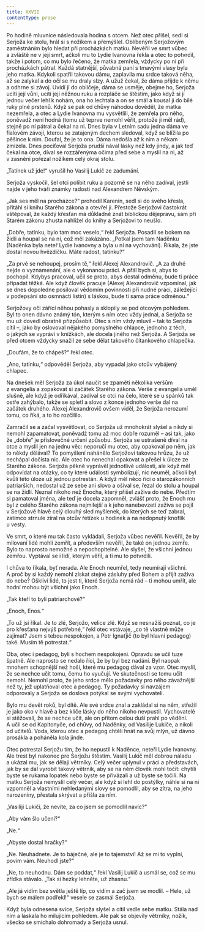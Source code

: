 ```yaml
---
title: XXVII
contentType: prose
---
```


<section>

Po hodině mluvnice následovala hodina s otcem. Než otec přišel, sedl si Serjoža ke stolu, hrál si s nožíkem a přemýšlel. Oblíbeným Serjožovým zaměstnáním bylo hledat při procházkách matku. Nevěřil ve smrt vůbec a zvláště ne v její smrt, ačkoli mu to Lydie Ivanovna řekla a otec to potvrdil, takže i potom, co mu bylo řečeno, že matka zemřela, vždycky po ní při procházkách pátral. Každá statnější, půvabná paní s tmavými vlasy byla jeho matka. Kdykoli spatřil takovou dámu, zaplavila mu srdce taková něha, až se zalykal a do očí se mu draly slzy. A užuž čekal, že dáma přijde k němu a odhrne si závoj. Uvidí jí do obličeje, dáma se usměje, obejme ho, Serjoža ucítí její vůni, ucítí její něžnou ruku a rozpláče se štěstím, jako když si jí jednou večer lehl k nohám, ona ho lechtala a on se smál a kousal ji do bílé ruky plné prstenů. Když se pak od chůvy náhodou dověděl, že matka nezemřela, a otec a Lydie Ivanovna mu vysvětlili, že zemřela pro něho, poněvadž není hodná (tomu už teprve nemohl věřit, protože ji měl rád), stejně po ní pátral a čekal na ni. Dnes byla v Letním sadu jedna dáma ve fialovém závoji, kterou se zatajeným dechem sledoval, když se blížila po pěšince k nim. Doufal, že je to ona. Dáma nedošla až k nim a někam zmizela. Dnes pociťoval Serjoža prudší nával lásky než kdy jindy, a jak teď čekal na otce, díval se rozzářenýma očima před sebe a myslil na ni, až v zasnění pořezal nožíkem celý okraj stolu.

„Tatínek už jde!“ vyrušil ho Vasilij Lukič ze zadumání.

Serjoža vyskočil, šel otci políbit ruku a pozorně se na něho zadíval, jestli najde v jeho tváři známky radosti nad Alexandrem Něvským.

„Jak ses měl na procházce?“ prohodil Karenin, sedl si do svého křesla, přitáhl si knihu Starého zákona a otevřel ji. Přestože Serjožovi častokrát vštěpoval, že každý křesťan má důkladně znát biblickou dějepravu, sám při Starém zákonu zhusta nahlížel do knihy a Serjožovi to neušlo.

„Dobře, tatínku, bylo tam moc veselo,“ řekl Serjoža. Posadil se bokem na židli a houpal se na ní, což měl zakázáno. „Potkal jsem tam Naděnku (Naděnka byla neteř Lydie Ivanovny a byla u ní na vychování). Říkala, že jste dostal novou hvězdičku. Máte radost, tatínku?“

„Za prvé se nehoupej, prosím tě,“ řekl Alexej Alexandrovič. „A za druhé nejde o vyznamenání, ale o vykonanou práci. A přál bych si, abys to pochopil. Kdybys pracoval, učil se proto, abys dostal odměnu, bude ti práce připadat těžká. Ale když člověk pracuje (Alexej Alexandrovič vzpomínal, jak se dnes dopoledne posiloval vědomím povinnosti při nudné práci, záležející v podepsání sto osmnácti listin) s láskou, bude ti sama práce odměnou.“

Serjožovy oči zářící něhou pohasly a sklopily se pod otcovým pohledem. Byl to onen dávno známý tón, kterým s ním otec vždy jednal, a Serjoža se mu už dovedl obratně přizpůsobit. Otec s ním vždy mluvil – tak to Serjoža cítil –, jako by oslovoval nějakého pomyslného chlapce, jednoho z těch, o jakých se vypráví v knížkách, ale docela jiného než Serjoža. A Serjoža se před otcem vždycky snažil ze sebe dělat takového čítankového chlapečka.

„Doufám, že to chápeš?“ řekl otec.

„Ano, tatínku,“ odpověděl Serjoža, aby vypadal jako otcův vybájený chlapec.

Na dnešek měl Serjoža za úkol naučit se zpaměti několika veršům z evangelia a zopakovat si začátek Starého zákona. Verše z evangelia uměl slušně, ale když je odříkával, zadíval se otci na čelo, které se u spánků tak ostře zahýbalo, takže se spletl a slovo z konce jednoho verše dal na začátek druhého. Alexej Alexandrovič ovšem viděl, že Serjoža nerozumí tomu, co říká, a to ho rozčililo.

Zamračil se a začal vysvětlovat, co Serjoža už mnohokrát slyšel a nikdy si nemohl zapamatovat, poněvadž tomu až moc dobře rozuměl – asi tak, jako že „dobře“ je příslovečné určení způsobu. Serjoža se ustrašeně díval na otce a myslil jen na jednu věc: neporučí mu otec, aby opakoval po něm, jak to někdy dělával? To pomyšlení nahánělo Serjožovi takovou hrůzu, že už nechápal dočista nic. Ale otec ho nenechal opakovat a přešel k úloze ze Starého zákona. Serjoža pěkně vyprávěl jednotlivé události, ale když měl odpovídat na otázky, co ty které události symbolizují, nic neuměl, ačkoli byl kvůli této úloze už jednou potrestán. A když měl něco říci o starozákonních patriarších, nedostal už ze sebe ani slovo a ošíval se, řezal do stolu a houpal se na židli. Neznal nikoho než Enocha, který přišel zaživa do nebe. Předtím si pamatoval jména, ale teď je docela zapomněl, zvlášť proto, že Enoch mu byl z celého Starého zákona nejmilejší a k jeho nanebevzetí zaživa se pojil v Serjožově hlavě celý dlouhý sled myšlenek, do kterých se teď zabral, zatímco strnule zíral na otcův řetízek u hodinek a na nedopnutý knoflík u vesty.

Ve smrt, o které mu tak často vykládali, Serjoža vůbec nevěřil. Nevěřil, že by milovaní lidé mohli zemřít, a především nevěřil, že také on jednou zemře. Bylo to naprosto nemožné a nepochopitelné. Ale slyšel, že všichni jednou zemřou. Vyptával se i lidí, kterým věřil, a ti mu to potvrdili.

I chůva to říkala, byť nerada. Ale Enoch neumřel, tedy neumírají všichni. A proč by si každý nemohl získat stejné zásluhy před Bohem a přijít zaživa do nebe? Oškliví lidé, to jest ti, které Serjoža nemá rád – ti mohou umřít, ale hodní mohou být všichni jako Enoch.

„Tak kteří to byli patriarchové?“

„Enoch, Enos.“

„To už jsi říkal. Je to zlé, Serjožo, velice zlé. Když se nesnažíš poznat, co je pro křesťana nejvýš potřebné,“ řekl otec vstávaje, „co tě vlastně může zajímat? Jsem s tebou nespokojen, a Petr Ignaťjič (to byl hlavní pedagog) také. Musím tě potrestat.“

Oba, otec i pedagog, byli s hochem nespokojeni. Opravdu se učil tuze špatně. Ale naprosto se nedalo říci, že by byl bez nadání. Byl naopak mnohem schopnější než hoši, které mu pedagog dával za vzor. Otec myslil, že se nechce učit tomu, čemu ho vyučují. Ve skutečnosti se tomu učit nemohl. Nemohl proto, že jeho srdce mělo požadavky pro něho závažnější než ty, jež uplatňoval otec a pedagog. Ty požadavky si navzájem odporovaly a Serjoža se doslova potýkal se svými vychovateli.

Bylo mu devět roků, byl dítě. Ale své srdce znal a zakládal si na něm, střežil je jako oko v hlavě a bez klíče lásky do něho nikoho nevpustil. Vychovatelé si stěžovali, že se nechce učit, ale on přitom celou duší prahl po vědění. A učil se od Kapitonyče, od chůvy, od Naděnky, od Vasilije Lukiče, a nikoli od učitelů. Voda, kterou otec a pedagog chtěli hnát na svůj mlýn, už dávno prosákla a poháněla kola jinde.

Otec potrestal Serjožu tím, že ho nepustil k Naděnce, neteři Lydie Ivanovny. Ale trest byl nakonec pro Serjožu štěstím. Vasilij Lukič měl dobrou náladu a ukázal mu, jak se dělají větrníky. Celý večer uplynul v práci a představách, jak by se dal vyrobit takový větrník, aby se na něm člověk mohl točit: chytili byste se rukama lopatek nebo byste se přivázali a už byste se točili. Na matku Serjoža nemyslil celý večer, ale když si lehl do postýlky, náhle si na ni vzpomněl a vlastními nehledanými slovy se pomodlil, aby se zítra, na jeho narozeniny, přestala skrývat a přišla za ním.

„Vasiliji Lukiči, že nevíte, za co jsem se pomodlil navíc?“

„Aby vám šlo učení?“

„Ne.“

„Abyste dostal hračky?“

„Ne. Neuhádnete. Je to báječné, ale je to tajemství! Až se mi to vyplní, povím vám. Neuhodl jste?“

„Ne, to neuhodnu. Dám se poddat,“ řekl Vasilij Lukič a usmál se, což se mu zřídka stávalo. „Tak si hezky lehněte, už zhasnu.“

„Ale já vidím bez světla ještě líp, co vidím a zač jsem se modlil. – Hele, už bych se málem podřekl!“ vesele se zasmál Serjoža.

Když byla odnesena svíce, Serjoža slyšel a cítil vedle sebe matku. Stála nad ním a laskala ho milujícím pohledem. Ale pak se objevily větrníky, nožík, všecko se smíchalo dohromady a Serjoža usnul.

</section>
